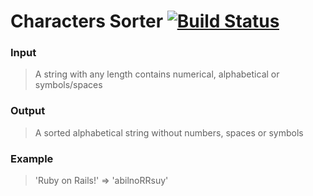 # Characters Sorter   [![Build Status](https://travis-ci.org/aquajach/char_sorter.svg?branch=master)](https://travis-ci.org/aquajach/char_sorter)


### Input
> A string with any length contains numerical, alphabetical or symbols/spaces

### Output
> A sorted alphabetical string without numbers, spaces or symbols

### Example
> 'Ruby on Rails!' => 'abilnoRRsuy'
